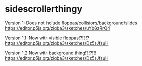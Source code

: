 # sidescrollerthingy

Version 1:
Does not include floppas/collisions/background/slides
https://editor.p5js.org/ziqba3/sketches/uYbGzRrQ4 

Version 1.1:
Now with visible floppas!?!?!?
https://editor.p5js.org/ziqba3/sketches/Dz5sJfsuH

Version 1.2
Now with background thing!?!?!?!
https://editor.p5js.org/ziqba3/sketches/Dz5sJfsuH
